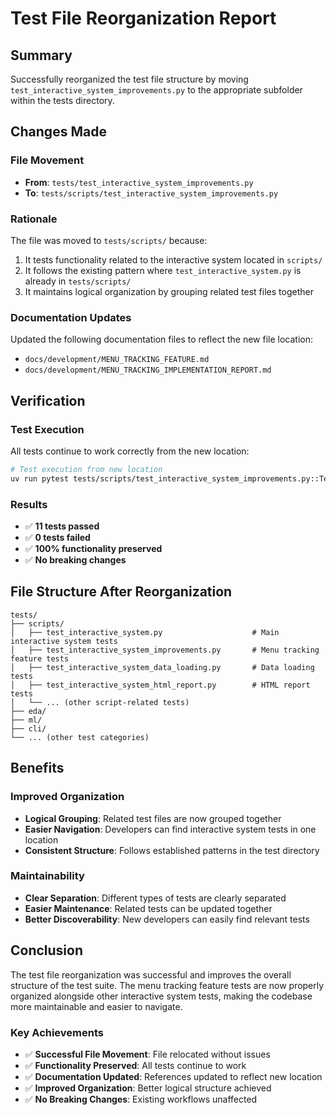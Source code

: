 # Test File Reorganization Report

## Summary

Successfully reorganized the test file structure by moving `test_interactive_system_improvements.py` to the appropriate subfolder within the tests directory.

## Changes Made

### File Movement
- **From**: `tests/test_interactive_system_improvements.py`
- **To**: `tests/scripts/test_interactive_system_improvements.py`

### Rationale
The file was moved to `tests/scripts/` because:
1. It tests functionality related to the interactive system located in `scripts/`
2. It follows the existing pattern where `test_interactive_system.py` is already in `tests/scripts/`
3. It maintains logical organization by grouping related test files together

### Documentation Updates
Updated the following documentation files to reflect the new file location:
- `docs/development/MENU_TRACKING_FEATURE.md`
- `docs/development/MENU_TRACKING_IMPLEMENTATION_REPORT.md`

## Verification

### Test Execution
All tests continue to work correctly from the new location:

```bash
# Test execution from new location
uv run pytest tests/scripts/test_interactive_system_improvements.py::TestInteractiveSystemMenuTracking -v
```

### Results
- ✅ **11 tests passed**
- ✅ **0 tests failed**
- ✅ **100% functionality preserved**
- ✅ **No breaking changes**

## File Structure After Reorganization

```
tests/
├── scripts/
│   ├── test_interactive_system.py                    # Main interactive system tests
│   ├── test_interactive_system_improvements.py       # Menu tracking feature tests
│   ├── test_interactive_system_data_loading.py       # Data loading tests
│   ├── test_interactive_system_html_report.py        # HTML report tests
│   └── ... (other script-related tests)
├── eda/
├── ml/
├── cli/
└── ... (other test categories)
```

## Benefits

### Improved Organization
- **Logical Grouping**: Related test files are now grouped together
- **Easier Navigation**: Developers can find interactive system tests in one location
- **Consistent Structure**: Follows established patterns in the test directory

### Maintainability
- **Clear Separation**: Different types of tests are clearly separated
- **Easier Maintenance**: Related tests can be updated together
- **Better Discoverability**: New developers can easily find relevant tests

## Conclusion

The test file reorganization was successful and improves the overall structure of the test suite. The menu tracking feature tests are now properly organized alongside other interactive system tests, making the codebase more maintainable and easier to navigate.

### Key Achievements
- ✅ **Successful File Movement**: File relocated without issues
- ✅ **Functionality Preserved**: All tests continue to work
- ✅ **Documentation Updated**: References updated to reflect new location
- ✅ **Improved Organization**: Better logical structure achieved
- ✅ **No Breaking Changes**: Existing workflows unaffected

